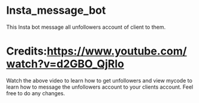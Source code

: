 # Insta_message_bot
This Insta bot message all unfollowers account of client to them.

# Credits:https://www.youtube.com/watch?v=d2GBO_QjRlo
Watch the above video to learn how to get unfollowers and view mycode to learn how to message the unfollowers account to your clients account.
Feel free to do any changes.
